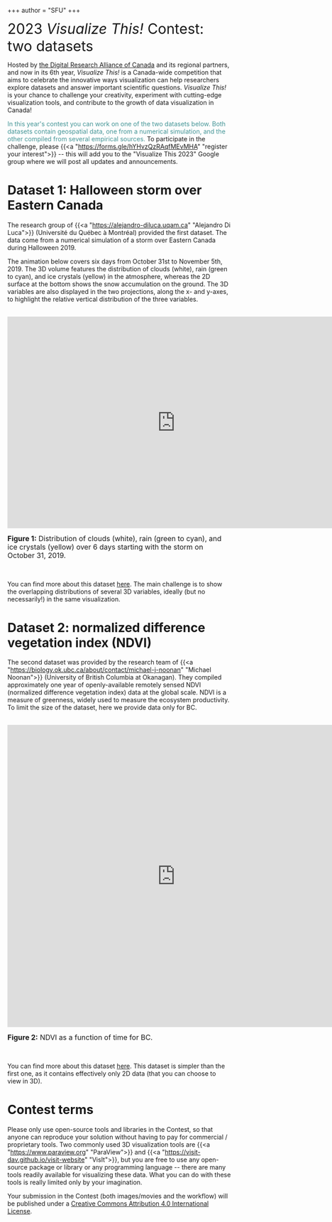 +++
author = "SFU"
+++

<font size="+3">2023 *Visualize This!* Contest: two datasets</font>

<!-- <font size="+0"> -->
<!-- </font> -->

Hosted by [the Digital Research Alliance of Canada](https://alliancecan.ca) and its regional partners, and now
in its 6th year, *Visualize This!* is a Canada-wide competition that aims to celebrate the innovative ways
visualization can help researchers explore datasets and answer important scientific questions. *Visualize
This!* is your chance to challenge your creativity, experiment with cutting-edge visualization tools, and
contribute to the growth of data visualization in Canada!

<!-- Together with the Alliance's National Visualization Team, we want to bring your creative visualization ideas -->
<!-- and workflows to life and make them accessible to all Canadian researchers! -->

<!-- BC DRI, Prairies DRI, Compute Ontario, Calcul Québec, and ACENET -->

<!-- Other possible colours: #FF4500 #777777 #FC5900 #439596 -- see https://bit.ly/45cOl61 -->

<font color="#439596"> In this year's contest you can work on one of the two datasets below. Both datasets
contain geospatial data, one from a numerical simulation, and the other compiled from several empirical
sources. </font>
To participate in the challenge, please {{<a "https://forms.gle/hYHvzQzRAqfMEvMHA" "register your interest">}}
-- this will add you to the "Visualize This 2023" Google group where we will post all updates and
announcements.

<!-- <br> -->

# Dataset 1: Halloween storm over Eastern Canada

The research group of {{<a "https://alejandro-diluca.uqam.ca" "Alejandro Di Luca">}} (Université du Québec à
Montréal) provided the first dataset. The data come from a numerical simulation of a storm over Eastern Canada
during Halloween 2019.

The animation below covers six days from October 31st to November 5th, 2019. The 3D volume features the
distribution of clouds (white), rain (green to cyan), and ice crystals (yellow) in the atmosphere, whereas the
2D surface at the bottom shows the snow accumulation on the ground. The 3D variables are also displayed in the
two projections, along the x- and y-axes, to highlight the relative vertical distribution of the three
variables.

<!-- {{< yt 3fpc2fFaLP4 63 >}} -->

<br>
<iframe width="756" height="477" src="https://www.youtube.com/embed/3fpc2fFaLP4?rel=0" title="Simulation of a storm over Eastern Canada" frameborder="0" allow="accelerometer; autoplay; clipboard-write; encrypted-media; gyroscope; picture-in-picture; web-share" allowfullscreen></iframe>
<p style="line-height: 1.2;"> <font size="3"> <b>Figure 1:</b> Distribution of clouds (white), rain (green to
cyan), and ice crystals (yellow) over 6 days starting with the storm on October 31, 2019. </font> </p>
<br>

You can find more about this dataset [here](/data/storm/). The main challenge is to show the overlapping
distributions of several 3D variables, ideally (but no necessarily!) in the same visualization.

# Dataset 2: normalized difference vegetation index (NDVI)

The second dataset was provided by the research team of {{<a
"https://biology.ok.ubc.ca/about/contact/michael-j-noonan" "Michael Noonan">}} (University of British Columbia
at Okanagan). They compiled approximately one year of openly-available remotely sensed NDVI (normalized
difference vegetation index) data at the global scale. NDVI is a measure of greenness, widely used to measure
the ecosystem productivity. To limit the size of the dataset, here we provide data only for BC.

<!-- {{< yt 5hZ59mDdBnI 90 >}} -->

<br>
<iframe width="756" height="681" src="https://www.youtube.com/embed/5hZ59mDdBnI?rel=0" title="NDVI over time in BC" frameborder="0" allow="accelerometer; autoplay; clipboard-write; encrypted-media; gyroscope; picture-in-picture; web-share" allowfullscreen></iframe>
<p style="line-height: 1.2;"> <font size="3"> <b>Figure 2:</b> NDVI as a function of time for BC. </font> </p>
<br>

You can find more about this dataset [here](/data/ndvi/). This dataset is simpler than the first one, as it
contains effectively only 2D data (that you can choose to view in 3D).

# Contest terms

Please only use open-source tools and libraries in the Contest, so that anyone can reproduce your solution
without having to pay for commercial / proprietary tools. Two commonly used 3D visualization tools are {{<a
"https://www.paraview.org" "ParaView">}} and {{<a "https://visit-dav.github.io/visit-website" "VisIt">}}, but
you are free to use any open-source package or library or any programming language -- there are many tools
readily available for visualizing these data. What you can do with these tools is really limited only by your
imagination.

Your submission in the Contest (both images/movies and the workflow) will be published under a <a
rel="license" href="http://creativecommons.org/licenses/by/4.0">Creative Commons Attribution 4.0
International License</a>.

<!-- {{<a "link" "text">}} -->
